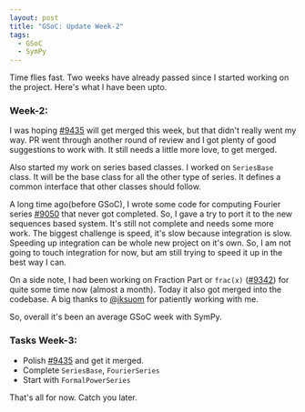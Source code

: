 ```yaml
---
layout: post
title: "GSoC: Update Week-2"
tags:
  - GSoC
  - SymPy
---
```


Time flies fast. Two weeks have already passed since I started working on the project. Here's what I have been upto.

### Week-2:

I was hoping [\#9435](http://github.com/sympy/sympy/pull/9435) will get merged this week, but that didn't really went my way.
PR went through another round of review and I got plenty of good suggestions to work with.
It still needs a little more love, to get merged.
 
<!-- excerpt -->
Also started my work on series based classes. I worked on ``SeriesBase`` class. It will be the base class for all the other type of series.
It defines a common interface that other classes should follow.

A long time ago(before GSoC), I wrote some code for computing Fourier series [\#9050](http://github.com/sympy/sympy/pull/9050)
that never got completed. So, I gave a try to port it to the new sequences based system.
It's still not complete and needs some more work. The biggest challenge is speed, it's slow 
because integration is slow. Speeding up integration can be whole new project on it's own.
So, I am not going to touch integration for now, but am still trying to speed it up in the best way I can.

On a side note, I had been working on Fraction Part or ``frac(x)`` ([\#9342](http://github.com/sympy/sympy/pull/9342))
for quite some time now (almost a month). Today it also got merged into the codebase. 
A big thanks to [@jksuom](http://github.com/jksuom) for patiently working with me.

So, overall it's been an average GSoC week with SymPy.

### Tasks Week-3:

* Polish [\#9435](http://github.com/sympy/sympy/pull/9435) and get it merged.
* Complete ``SeriesBase``, ``FourierSeries``
* Start with ``FormalPowerSeries``

That's all for now. Catch you later.
